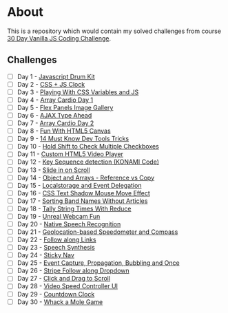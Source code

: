 # About

This is a repository which would contain my solved challenges from course [30 Day Vanilla JS Coding Challenge](https://javascript30.com/).

## Challenges

- [ ] Day 1 - [Javascript Drum Kit](https://augustobrit.github.io/js-30/javascript-drum-kit/index.html)
- [ ] Day 2 - [CSS + JS Clock](https://augustobrit.github.io/js-30/css-js-clock/index.html)
- [ ] Day 3 - [Playing With CSS Variables and JS](https://augustobrit.github.io/js-30/playing-with-css-variables-js/index.html)
- [ ] Day 4 - [Array Cardio Day 1](https://augustobrit.github.io/js-30/array-cardio-day-one/index.html)
- [ ] Day 5 - [Flex Panels Image Gallery](https://augustobrit.github.io/js-30/flex-panels-image-gallery/index.html)
- [ ] Day 6 - [AJAX Type Ahead](https://augustobrit.github.io/js-30/ajax-type-ahead/index.html)
- [ ] Day 7 - [Array Cardio Day 2](https://augustobrit.github.io/js-30/array-cardio-day-two/index.html)
- [ ] Day 8 - [Fun With HTML5 Canvas](https://augustobrit.github.io/js-30/fun-with-html-canvas/index.html)
- [ ] Day 9 - [14 Must Know Dev Tools Tricks](https://augustobrit.github.io/js-30/must-know-dev-tricks/index.html)
- [ ] Day 10 - [Hold Shift to Check Multiple Checkboxes](https://augustobrit.github.io/js-30/holder-shift-checkboxes/index.html)
- [ ] Day 11 - [Custom HTML5 Video Player](https://augustobrit.github.io/js-30/custom-video-player/index.html)
- [ ] Day 12 - [Key Sequence detection (KONAMI Code)](https://augustobrit.github.io/js-30/konami-code/index.html)
- [ ] Day 13 - [Slide in on Scroll](https://augustobrit.github.io/js-30/slide-in-on-scroll/index.html)
- [ ] Day 14 - [Object and Arrays - Reference vs Copy](https://augustobrit.github.io/js-30/reference-vs-copy/index.html)
- [ ] Day 15 - [Localstorage and Event Delegation](https://augustobrit.github.io/js-30/localstorage-event-delegation/index.html)
- [ ] Day 16 - [CSS Text Shadow Mouse Move Effect](https://augustobrit.github.io/js-30/css-txt-shadow/index.html)
- [ ] Day 17 - [Sorting Band Names Without Articles](https://augustobrit.github.io/js-30/sorting-band-names/index.html)
- [ ] Day 18 - [Tally String Times With Reduce](https://augustobrit.github.io/js-30/tally-string-times/index.html)
- [ ] Day 19 - [Unreal Webcam Fun](https://augustobrit.github.io/js-30/unreal-webcam-fun/index.html)
- [ ] Day 20 - [Native Speech Recognition](https://augustobrit.github.io/js-30/native-speech-recog/index.html)
- [ ] Day 21 - [Geolocation-based Speedometer and Compass](https://augustobrit.github.io/js-30/geolocation-speedometer-compass/index.html)
- [ ] Day 22 - [Follow along Links](https://augustobrit.github.io/js-30/follow-along-links/index.html)
- [ ] Day 23 - [Speech Synthesis](https://augustobrit.github.io/js-30/speech-synth/index.html)
- [ ] Day 24 - [Sticky Nav](https://augustobrit.github.io/js-30/sticky-nav/index.html)
- [ ] Day 25 - [Event Capture, Propagation, Bubbling and Once](https://augustobrit.github.io/js-30/event-captura-propagation/index.html)
- [ ] Day 26 - [Stripe Follow along Dropdown](https://augustobrit.github.io/js-30/stripe-follow-along/index.html)
- [ ] Day 27 - [Click and Drag to Scroll](https://augustobrit.github.io/js-30/click-drag-scroll/index.html)
- [ ] Day 28 - [Video Speed Controller UI](https://augustobrit.github.io/js-30/video-speed-controller/index.html)
- [ ] Day 29 - [Countdown Clock](https://augustobrit.github.io/js-30/countdown-clock/index.html)
- [ ] Day 30 - [Whack a Mole Game](https://augustobrit.github.io/js-30/whack-mole-game/index.html)
